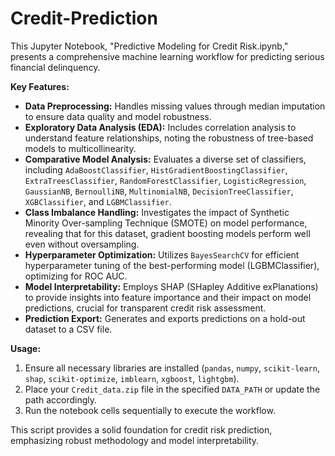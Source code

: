 # Credit-Prediction

This Jupyter Notebook, "Predictive Modeling for Credit Risk.ipynb," presents a comprehensive machine learning workflow for predicting serious financial delinquency.

**Key Features:**

* **Data Preprocessing:** Handles missing values through median imputation to ensure data quality and model robustness.
* **Exploratory Data Analysis (EDA):** Includes correlation analysis to understand feature relationships, noting the robustness of tree-based models to multicollinearity.
* **Comparative Model Analysis:** Evaluates a diverse set of classifiers, including `AdaBoostClassifier`, `HistGradientBoostingClassifier`, `ExtraTreesClassifier`, `RandomForestClassifier`, `LogisticRegression`, `GaussianNB`, `BernoulliNB`, `MultinomialNB`, `DecisionTreeClassifier`, `XGBClassifier`, and `LGBMClassifier`.
* **Class Imbalance Handling:** Investigates the impact of Synthetic Minority Over-sampling Technique (SMOTE) on model performance, revealing that for this dataset, gradient boosting models perform well even without oversampling.
* **Hyperparameter Optimization:** Utilizes `BayesSearchCV` for efficient hyperparameter tuning of the best-performing model (LGBMClassifier), optimizing for ROC AUC.
* **Model Interpretability:** Employs SHAP (SHapley Additive exPlanations) to provide insights into feature importance and their impact on model predictions, crucial for transparent credit risk assessment.
* **Prediction Export:** Generates and exports predictions on a hold-out dataset to a CSV file.

**Usage:**

1.  Ensure all necessary libraries are installed (`pandas`, `numpy`, `scikit-learn`, `shap`, `scikit-optimize`, `imblearn`, `xgboost`, `lightgbm`).
2.  Place your `Credit_data.zip` file in the specified `DATA_PATH` or update the path accordingly.
3.  Run the notebook cells sequentially to execute the workflow.

This script provides a solid foundation for credit risk prediction, emphasizing robust methodology and model interpretability.

